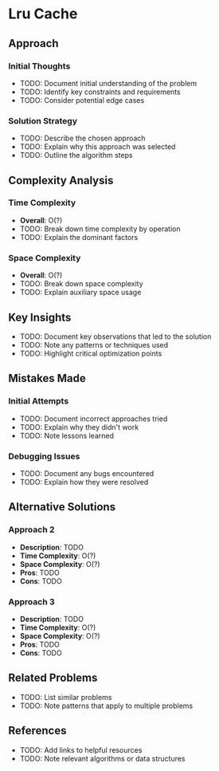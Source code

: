 # Lru Cache

## Approach

### Initial Thoughts
- TODO: Document initial understanding of the problem
- TODO: Identify key constraints and requirements
- TODO: Consider potential edge cases

### Solution Strategy
- TODO: Describe the chosen approach
- TODO: Explain why this approach was selected
- TODO: Outline the algorithm steps

## Complexity Analysis

### Time Complexity
- **Overall**: O(?)
- TODO: Break down time complexity by operation
- TODO: Explain the dominant factors

### Space Complexity
- **Overall**: O(?)
- TODO: Break down space complexity
- TODO: Explain auxiliary space usage

## Key Insights

- TODO: Document key observations that led to the solution
- TODO: Note any patterns or techniques used
- TODO: Highlight critical optimization points

## Mistakes Made

### Initial Attempts
- TODO: Document incorrect approaches tried
- TODO: Explain why they didn't work
- TODO: Note lessons learned

### Debugging Issues
- TODO: Document any bugs encountered
- TODO: Explain how they were resolved

## Alternative Solutions

### Approach 2
- **Description**: TODO
- **Time Complexity**: O(?)
- **Space Complexity**: O(?)
- **Pros**: TODO
- **Cons**: TODO

### Approach 3
- **Description**: TODO
- **Time Complexity**: O(?)
- **Space Complexity**: O(?)
- **Pros**: TODO
- **Cons**: TODO

## Related Problems
- TODO: List similar problems
- TODO: Note patterns that apply to multiple problems

## References
- TODO: Add links to helpful resources
- TODO: Note relevant algorithms or data structures
